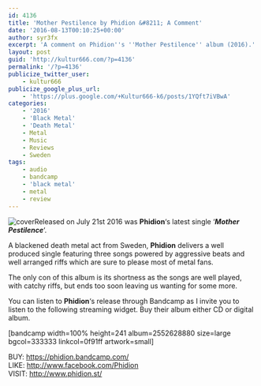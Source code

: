 ```yaml
---
id: 4136
title: 'Mother Pestilence by Phidion &#8211; A Comment'
date: '2016-08-13T00:10:25+00:00'
author: syr3fx
excerpt: 'A comment on Phidion''s ''Mother Pestilence'' album (2016).'
layout: post
guid: 'http://kultur666.com/?p=4136'
permalink: '/?p=4136'
publicize_twitter_user:
    - kultur666
publicize_google_plus_url:
    - 'https://plus.google.com/+Kultur666-k6/posts/1YQft7iVBwA'
categories:
    - '2016'
    - 'Black Metal'
    - 'Death Metal'
    - Metal
    - Music
    - Reviews
    - Sweden
tags:
    - audio
    - bandcamp
    - 'black metal'
    - metal
    - review
---
```


![cover](http://localhost:8080/wp-content/uploads/2016/08/cover4.jpg)Released on July 21st 2016 was **Phidion**‘s latest single ‘***Mother Pestilence***‘.

A blackened death metal act from Sweden, **Phidion** delivers a well produced single featuring three songs powered by aggressive beats and well arranged riffs which are sure to please most of metal fans.

The only con of this album is its shortness as the songs are well played, with catchy riffs, but ends too soon leaving us wanting for some more.

You can listen to **Phidion**‘s release through Bandcamp as I invite you to listen to the following streaming widget. Buy their album either CD or digital album.

\[bandcamp width=100% height=241 album=2552628880 size=large bgcol=333333 linkcol=0f91ff artwork=small\]

BUY: <https://phidion.bandcamp.com/>  
LIKE: <http://www.facebook.com/Phidion>  
VISIT: <http://www.phidion.st/>